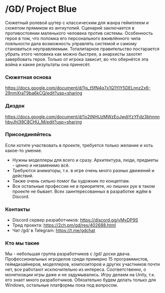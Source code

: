 # /GD/ Project Blue
Сюжетный ролевой шутер с классическим для жанра геймплеем и сюжетом прямиком из антиутопий.
Сценарий заключается в противостоянии маленького человека против системы. Особенность героя в том, что поломка его персонального вживлённого чипа лояльности дала возможность управлять системой и самому становиться неуправляемым. Тоталитарное правительство постарается убрать этого человека как можно быстрее, а анархисты захотят завербовать героя. Только от игрока зависит, во что обернётся эта война и какие результаты она принесёт.
### Сюжетная основа
https://docs.google.com/document/d/1js_t5fN4q7x1Q1YIY5DELnnz2x6-29nmXraT9ba6kCQ/edit?usp=sharing
### Диздок
https://docs.google.com/document/d/1o2tNHUzMWzEoJwdjYzYFdz3bhnnnhbvJhl39C8CHU_M/edit?usp=sharing
### Присоединяйтесь
Если хотите участвовать в проекте, требуется только желание и хоть какое-то умение.
- Нужны моделлеры для всего и сразу. Архитектура, люди, предметы - ценно и незаменимо всё.
- Требуются аниматоры, т.к. в игре очень много разных движений и действий. 
- Также очень сильно помог бы художник по концептам. 
- Все остальные профессии не в приоритете, но лишних рук в таком проекте не бывает.
Всех заинтересованных в разработке ждём в Discord.
### Контакты
- Discord сервер разработчиков: https://discord.gg/yMvDP9S
- Тред проекта: https://2ch.pm/gd/res/402688.html
- Чат /gd/ в Telegram: https://t.me/gdchat
### Кто мы такие
Мы - небольшая группа разработчиков с /gd/ доски двача. Профессиональных игроделов среди примерно 15 программистов, геймдизайнеров, моделлеров, композиторов и других участников почти нет, все работают исключительно из интереса. Соответственно, о монетизации игры даже и не задумывались. Игру делаем на Unity, т.к. его знает много разработчиков. Обязательно будем делать только для Windows, остальные платформы пока под вопросом.
